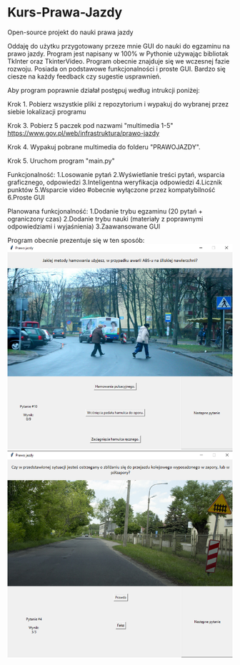# Kurs-Prawa-Jazdy
Open-source projekt do nauki prawa jazdy

Oddaję do użytku przygotowany przeze mnie GUI do nauki do egzaminu na prawo jazdy. Program jest napisany w 100% w Pythonie używając bibliotak TkInter oraz TkinterVideo. Program obecnie znajduje się we wczesnej fazie rozwoju. Posiada on podstawowe funkcjonalności i proste GUI. Bardzo się ciesze na każdy feedback czy sugestie usprawnień. 

Aby program poprawnie działał postępuj według intrukcji poniżej:

Krok 1.
Pobierz wszystkie pliki z repozytorium i wypakuj do wybranej przez siebie lokalizacji programu

Krok 3.
Pobierz 5 paczek pod nazwami "multimedia 1-5"
https://www.gov.pl/web/infrastruktura/prawo-jazdy

Krok 4.
Wypakuj pobrane multimedia do folderu "PRAWOJAZDY". 

Krok 5.
Uruchom program "main.py"




Funkcjonalność:
1.Losowanie pytań
2.Wyświetlanie treści pytań, wsparcia graficznego, odpowiedzi
3.Inteligentna weryfikacja odpowiedzi
4.Licznik punktów
5.Wsparcie video #obecnie wyłączone przez kompatybilność
6.Proste GUI

Planowana funkcjonalność:
1.Dodanie trybu egzaminu (20 pytań + ograniczony czas)
2.Dodanie trybu nauki (materiały z poprawnymi odpowiedziami i wyjaśnienia)
3.Zaawansowane GUI



Program obecnie prezentuje się w ten sposób:
![alt text](https://github.com/Gebiqs/Kurs-Prawa-Jazdy/blob/main/Podgl%C4%85d_3.png)
![alt text](https://github.com/Gebiqs/Kurs-Prawa-Jazdy/blob/main/Podgl%C4%85d_1.png)

